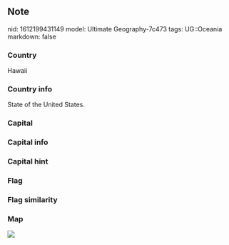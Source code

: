 ## Note
nid: 1612199431149
model: Ultimate Geography-7c473
tags: UG::Oceania
markdown: false

### Country
Hawaii

### Country info
State of the United States.

### Capital


### Capital info


### Capital hint


### Flag


### Flag similarity


### Map
<img src="ug-map-hawaii.png">

